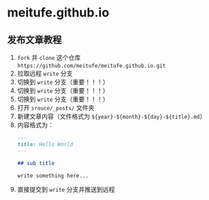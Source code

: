 # meitufe.github.io

## 发布文章教程

1. `fork` 并 `clone` 这个仓库 `https://github.com/meitufe/meitufe.github.io.git`
2. 拉取远程 `write` 分支
3. 切换到 `write` 分支（重要！！！）
4. 切换到 `write` 分支（重要！！！）
5. 切换到 `write` 分支（重要！！！）
6. 打开 `srouce/_posts/` 文件夹
7. 新建文章内容（文件格式为 `${year}-${month}-${day}-${title}.md`）
8. 内容格式为：
    ```markdown
    ---
    title: Hello World
    ---

    ## sub title

    write something here...
    ```
9. 直接提交到 `write` 分支并推送到远程
